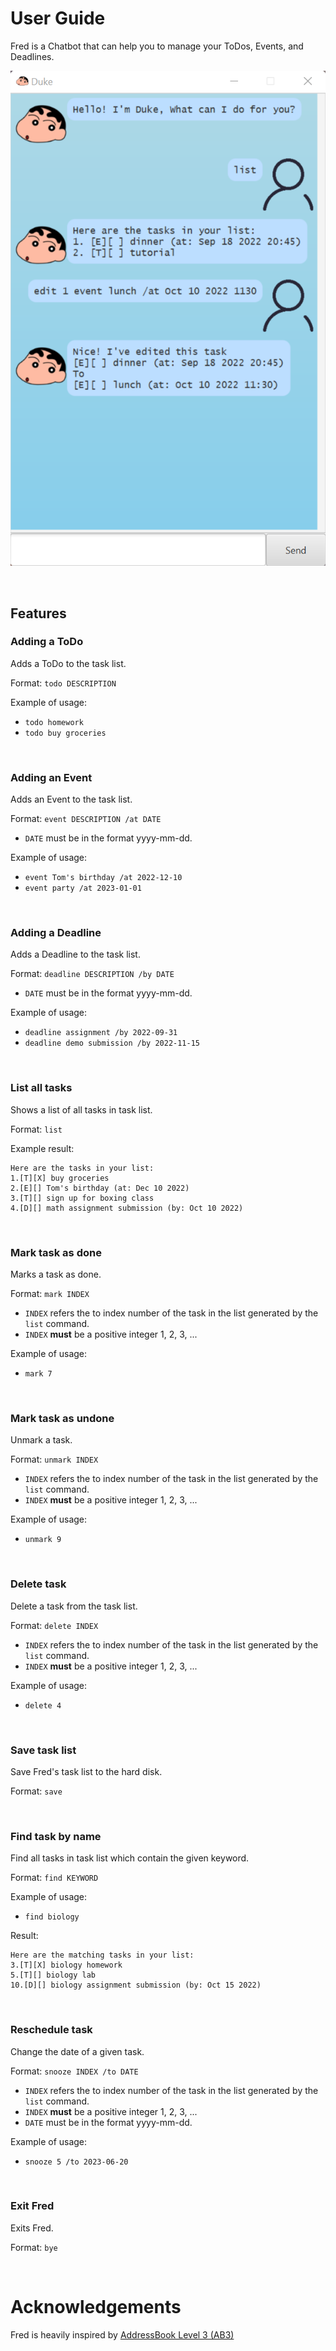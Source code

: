 <!-- Inspired by AB3 user guide https://se-education.org/addressbook-level3/UserGuide.html --->

# User Guide
Fred is a Chatbot that can help you to manage your ToDos, Events, and Deadlines.

![Fred Screenshot](Ui.png)

<br/>


## Features

### Adding a ToDo
Adds a ToDo to the task list.

Format: `todo DESCRIPTION`

Example of usage:

- `todo homework`
- `todo buy groceries`

<br/>


### Adding an Event
Adds an Event to the task list.

Format: `event DESCRIPTION /at DATE`
- `DATE` must be in the format yyyy-mm-dd.

Example of usage:

- `event Tom's birthday /at 2022-12-10`
- `event party /at 2023-01-01`

<br/>


### Adding a Deadline
Adds a Deadline to the task list.

Format: `deadline DESCRIPTION /by DATE`
- `DATE` must be in the format yyyy-mm-dd.

Example of usage:

- `deadline assignment /by 2022-09-31`
- `deadline demo submission /by 2022-11-15`

<br/>


### List all tasks
Shows a list of all tasks in task list.

Format: `list`

Example result:

```
Here are the tasks in your list:
1.[T][X] buy groceries
2.[E][] Tom's birthday (at: Dec 10 2022)
3.[T][] sign up for boxing class
4.[D][] math assignment submission (by: Oct 10 2022)
```

<br/>


### Mark task as done
Marks a task as done.

Format: `mark INDEX`
- `INDEX` refers the to index number of the task in the list generated by the `list` command.
- `INDEX` **must** be a positive integer 1, 2, 3, ...

Example of usage:

- `mark 7`

<br/>


### Mark task as undone
Unmark a task.

Format: `unmark INDEX`
- `INDEX` refers the to index number of the task in the list generated by the `list` command.
- `INDEX` **must** be a positive integer 1, 2, 3, ...

Example of usage:

- `unmark 9`

<br/>


### Delete task
Delete a task from the task list.

Format: `delete INDEX`
- `INDEX` refers the to index number of the task in the list generated by the `list` command.
- `INDEX` **must** be a positive integer 1, 2, 3, ...

Example of usage:

- `delete 4`

<br/>


### Save task list
Save Fred's task list to the hard disk.

Format: `save`

<br/>


### Find task by name
Find all tasks in task list which contain the given keyword.

Format: `find KEYWORD`

Example of usage:

- `find biology`

Result:

```
Here are the matching tasks in your list:
3.[T][X] biology homework
5.[T][] biology lab
10.[D][] biology assignment submission (by: Oct 15 2022)
```

<br/>


### Reschedule task
Change the date of a given task.

Format: `snooze INDEX /to DATE`
- `INDEX` refers the to index number of the task in the list generated by the `list` command.
- `INDEX` **must** be a positive integer 1, 2, 3, ...
- `DATE` must be in the format yyyy-mm-dd.

Example of usage:

- `snooze 5 /to 2023-06-20`

<br/>


### Exit Fred
Exits Fred.

Format: `bye`

<br/>


# Acknowledgements
Fred is heavily inspired by [AddressBook Level 3 (AB3)](https://se-education.org/addressbook-level3/)